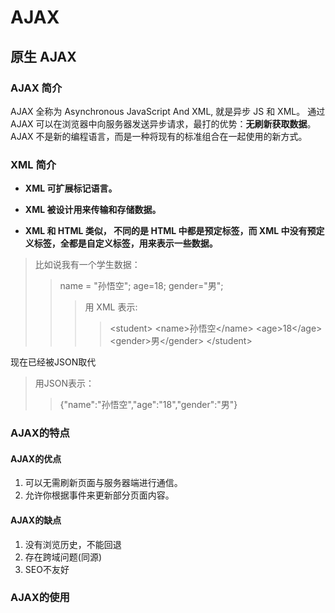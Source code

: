 # AJAX

## 原生 AJAX

### AJAX 简介

AJAX 全称为 Asynchronous JavaScript And XML, 就是异步 JS 和 XML。
通过 AJAX 可以在浏览器中向服务器发送异步请求，最打的优势：**无刷新获取数据**。
AJAX 不是新的编程语言，而是一种将现有的标准组合在一起使用的新方式。

### XML 简介

- **XML 可扩展标记语言。**

- **XML 被设计用来传输和存储数据。**

- **XML 和 HTML 类似， 不同的是 HTML 中都是预定标签，而 XML 中没有预定义标签，全都是自定义标签，用来表示一些数据。**

> 比如说我有一个学生数据：
>> name = "孙悟空"; age=18; gender="男";
>>> 用 XML 表示:
>>>> \<student>
>>>> \<name>孙悟空\</name>
>>>> \<age>18\</age>
>>>> \<gender>男\</gender>
>>>> \</student>

现在已经被JSON取代

> 用JSON表示：
>> {"name":"孙悟空","age":"18","gender":"男"}

### AJAX的特点

#### AJAX的优点

1. 可以无需刷新页面与服务器端进行通信。
2. 允许你根据事件来更新部分页面内容。

#### AJAX的缺点

1. 没有浏览历史，不能回退
2. 存在跨域问题(同源)
3. SEO不友好

### AJAX的使用



